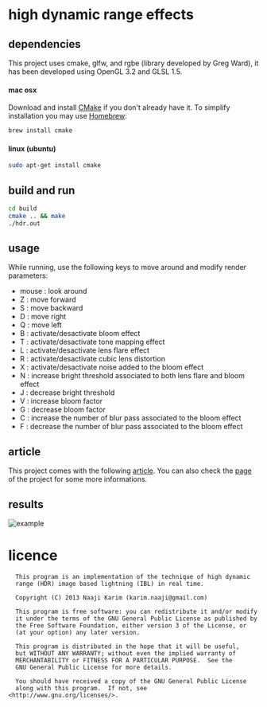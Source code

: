 high dynamic range effects
==========================

dependencies
------------

This project uses cmake, glfw, and rgbe (library developed by Greg Ward), it has been developed using OpenGL 3.2 and GLSL 1.5.

#### mac osx

Download and install [CMake](http://www.cmake.org/cmake/resources/software.html)
if you don't already have it. 
To simplify installation you may use [Homebrew](http://brew.sh):

```bash
brew install cmake
```

#### linux (ubuntu)

```bash
sudo apt-get install cmake
```

build and run
-------------

```bash
cd build
cmake .. && make
./hdr.out
```

usage
-----

While running, use the following keys to move around and modify render parameters:

* mouse : look around
* Z : move forward
* S : move backward
* D : move right
* Q : move left
* B : activate/desactivate bloom effect
* T : activate/desactivate tone mapping effect
* L : activate/desactivate lens flare effect
* R : activate/desactivate cubic lens distortion
* X : activate/desactivate noise added to the bloom effect
* N : increase bright threshold associated to both lens flare and bloom effect
* J : decrease bright threshold
* V : increase bloom factor
* G : decrease bloom factor
* C : increase the number of blur pass associated to the bloom effect
* F : decrease the number of blur pass associated to the bloom effect

article 
-------

This project comes with the following [article](http://www.karim.naaji.fr/documents/naaji13-hdreffects.pdf). You can also check the [page](http://www.karim.naaji.fr/projects/hdreffects) of the project for some more informations.

results
-------

![example](http://www.karim.naaji.fr/images/lensflare-bloom.png)

licence
======= 

      This program is an implementation of the technique of high dynamic 
      range (HDR) image based lightning (IBL) in real time. 
      
      Copyright (C) 2013 Naaji Karim (karim.naaji@gmail.com)
      
      This program is free software: you can redistribute it and/or modify
      it under the terms of the GNU General Public License as published by
      the Free Software Foundation, either version 3 of the License, or
      (at your option) any later version.
      
      This program is distributed in the hope that it will be useful,
      but WITHOUT ANY WARRANTY; without even the implied warranty of
      MERCHANTABILITY or FITNESS FOR A PARTICULAR PURPOSE.  See the
      GNU General Public License for more details.
      
      You should have received a copy of the GNU General Public License
      along with this program.  If not, see <http://www.gnu.org/licenses/>.

